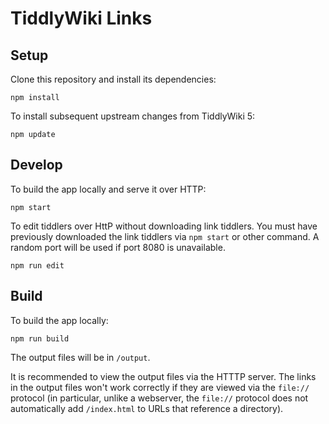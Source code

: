 # TiddlyWiki Links


## Setup

Clone this repository and install its dependencies:

```
npm install
```

To install subsequent upstream changes from TiddlyWiki 5:

```
npm update
```

## Develop

To build the app locally and serve it over HTTP:

```
npm start
```

To edit tiddlers over HttP without downloading link tiddlers. You must have previously downloaded the link tiddlers via `npm start` or other command. A random port will be used if port 8080 is unavailable.

```
npm run edit
```

## Build

To build the app locally:

```
npm run build
```

The output files will be in `/output`.

It is recommended to view the output files via the HTTTP server. The links in the output files won't work correctly if they are viewed via the `file://` protocol (in particular, unlike a webserver, the `file://` protocol does not automatically add `/index.html` to URLs that reference a directory).

